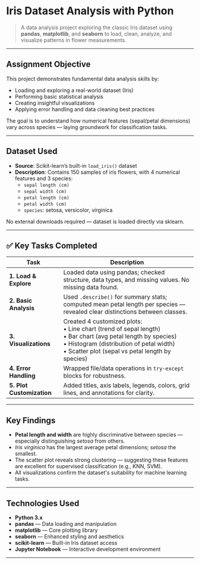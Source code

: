 #  Iris Dataset Analysis with Python

> A data analysis project exploring the classic Iris dataset using **pandas**, **matplotlib**, and **seaborn** to load, clean, analyze, and visualize patterns in flower measurements.

---

## Assignment Objective

This project demonstrates fundamental data analysis skills by:
- Loading and exploring a real-world dataset (Iris)
- Performing basic statistical analysis
- Creating insightful visualizations
- Applying error handling and data cleaning best practices

The goal is to understand how numerical features (sepal/petal dimensions) vary across species — laying groundwork for classification tasks.

---
##  Dataset Used

- **Source**: Scikit-learn’s built-in `load_iris()` dataset  
- **Description**: Contains 150 samples of iris flowers, with 4 numerical features and 3 species:
  - `sepal length (cm)`
  - `sepal width (cm)`
  - `petal length (cm)`
  - `petal width (cm)`
  - `species`: setosa, versicolor, virginica

No external downloads required — dataset is loaded directly via sklearn.

---

## ✅ Key Tasks Completed

| Task | Description |
|------|-------------|
| **1. Load & Explore** | Loaded data using pandas; checked structure, data types, and missing values. No missing data found. |
| **2. Basic Analysis** | Used `.describe()` for summary stats; computed mean petal length per species — revealed clear distinctions between classes. |
| **3. Visualizations** | Created 4 customized plots: <br> • Line chart (trend of sepal length)<br> • Bar chart (avg petal length by species)<br> • Histogram (distribution of petal width)<br> • Scatter plot (sepal vs petal length by species) |
| **4. Error Handling** | Wrapped file/data operations in `try-except` blocks for robustness. |
| **5. Plot Customization** | Added titles, axis labels, legends, colors, grid lines, and annotations for clarity. |

---

##  Key Findings

- **Petal length and width** are highly discriminative between species — especially distinguishing *setosa* from others.
- *Iris virginica* has the largest average petal dimensions; *setosa* the smallest.
- The scatter plot reveals strong clustering — suggesting these features are excellent for supervised classification (e.g., KNN, SVM).
- All visualizations confirm the dataset's suitability for machine learning tasks.

---

##  Technologies Used

- **Python 3.x**
- **pandas** — Data loading and manipulation
- **matplotlib** — Core plotting library
- **seaborn** — Enhanced styling and aesthetics
- **scikit-learn** — Built-in Iris dataset access
- **Jupyter Notebook** — Interactive development environment

---

